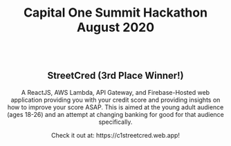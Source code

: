 <h1 align = "center">Capital One Summit Hackathon August 2020</h1><br><br>
<h2 align = "center">StreetCred (3rd Place Winner!)</h2>
<p align = "center">A ReactJS, AWS Lambda, API Gateway, and Firebase-Hosted web application providing you with your credit score and providing insights on how to improve your score ASAP. This is aimed at the young adult audience (ages 18-26) and an attempt at changing banking for good for that audience specifically.</p>
<p align = "center">Check it out at: https://c1streetcred.web.app!</p><br>

  
